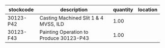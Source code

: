 |stockcode|description|quantity|location|
|---------|-----------|--------|--------|
|30123-P42|Casting Machined Slit 1 & 4 MVSS, ILD|1.00||
|30123-F43|Painting Operation to Produce 30123-P43|1.00||

